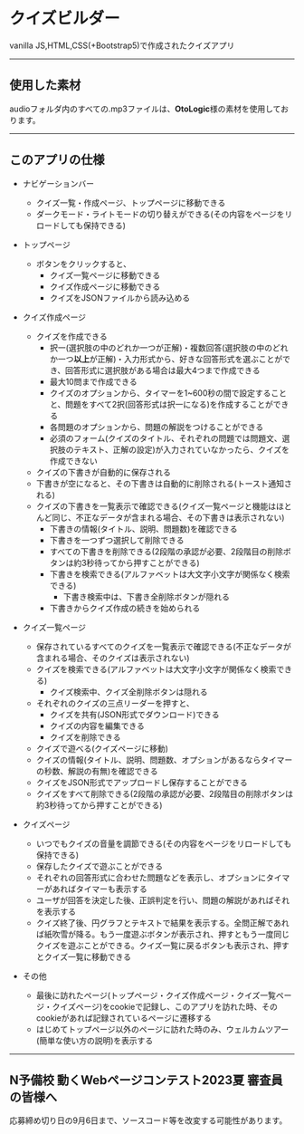 # クイズビルダー
vanilla JS,HTML,CSS(+Bootstrap5)で作成されたクイズアプリ

***
## 使用した素材
audioフォルダ内のすべての.mp3ファイルは、**OtoLogic**様の素材を使用しております。
***
## このアプリの仕様
- ナビゲーションバー
  - クイズ一覧・作成ページ、トップページに移動できる
  - ダークモード・ライトモードの切り替えができる(その内容をページをリロードしても保持できる)
- トップページ
  - ボタンをクリックすると、
    - クイズ一覧ページに移動できる
    - クイズ作成ページに移動できる
    - クイズをJSONファイルから読み込める


- クイズ作成ページ
  - クイズを作成できる
    - 択一(選択肢の中のどれか一つが正解)・複数回答(選択肢の中のどれか一つ**以上**が正解)・入力形式から、好きな回答形式を選ぶことができ、回答形式に選択肢がある場合は最大4つまで作成できる
    - 最大10問まで作成できる
    - クイズのオプションから、タイマーを1~600秒の間で設定することと、問題をすべて2択(回答形式は択一になる)を作成することができる
    - 各問題のオプションから、問題の解説をつけることができる
    - 必須のフォーム(クイズのタイトル、それぞれの問題では問題文、選択肢のテキスト、正解の設定)が入力されていなかったら、クイズを作成できない
  - クイズの下書きが自動的に保存される
  - 下書きが空になると、その下書きは自動的に削除される(トースト通知される)
  - クイズの下書きを一覧表示で確認できる(クイズ一覧ページと機能はほとんど同じ、不正なデータが含まれる場合、その下書きは表示されない)
    - 下書きの情報(タイトル、説明、問題数)を確認できる
    - 下書きを一つずつ選択して削除できる
    - すべての下書きを削除できる(2段階の承認が必要、2段階目の削除ボタンは約3秒待ってから押すことができる)
    - 下書きを検索できる(アルファベットは大文字小文字が関係なく検索できる)
      - 下書き検索中は、下書き全削除ボタンが隠れる
    - 下書きからクイズ作成の続きを始められる
   

- クイズ一覧ページ
  - 保存されているすべてのクイズを一覧表示で確認できる(不正なデータが含まれる場合、そのクイズは表示されない)
  - クイズを検索できる(アルファベットは大文字小文字が関係なく検索できる)
    - クイズ検索中、クイズ全削除ボタンは隠れる
  - それぞれのクイズの三点リーダーを押すと、
    - クイズを共有(JSON形式でダウンロード)できる
    - クイズの内容を編集できる
    - クイズを削除できる
  - クイズで遊べる(クイズページに移動)
  - クイズの情報(タイトル、説明、問題数、オプションがあるならタイマーの秒数、解説の有無)を確認できる
  - クイズをJSON形式でアップロードし保存することができる
  - クイズをすべて削除できる(2段階の承認が必要、2段階目の削除ボタンは約3秒待ってから押すことができる)
 

- クイズページ
  - いつでもクイズの音量を調節できる(その内容をページをリロードしても保持できる)
  - 保存したクイズで遊ぶことができる
  - それぞれの回答形式に合わせた問題などを表示し、オプションにタイマーがあればタイマーも表示する
  - ユーザが回答を決定した後、正誤判定を行い、問題の解説があればそれを表示する
  - クイズ終了後、円グラフとテキストで結果を表示する。全問正解であれば紙吹雪が降る。もう一度遊ぶボタンが表示され、押すともう一度同じクイズを遊ぶことができる。クイズ一覧に戻るボタンも表示され、押すとクイズ一覧に移動できる
 

- その他
  - 最後に訪れたページ(トップページ・クイズ作成ページ・クイズ一覧ページ・クイズページ)をcookieで記録し、このアプリを訪れた時、そのcookieがあれば記録されているページに遷移する
  - はじめてトップページ以外のページに訪れた時のみ、ウェルカムツアー(簡単な使い方の説明)を表示する

***
## N予備校 動くWebページコンテスト2023夏 審査員の皆様へ
応募締め切り日の9月6日まで、ソースコード等を改変する可能性があります。
